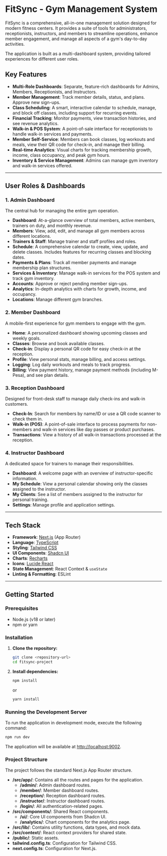 # FitSync - Gym Management System

FitSync is a comprehensive, all-in-one management solution designed for modern fitness centers. It provides a suite of tools for administrators, receptionists, instructors, and members to streamline operations, enhance member engagement, and manage all aspects of a gym's day-to-day activities.

The application is built as a multi-dashboard system, providing tailored experiences for different user roles.

## Key Features

- **Multi-Role Dashboards**: Separate, feature-rich dashboards for Admins, Members, Receptionists, and Instructors.
- **Member Management**: Track member details, status, and plans. Approve new sign-ups.
- **Class Scheduling**: A smart, interactive calendar to schedule, manage, and block off classes, including support for recurring events.
- **Financial Tracking**: Monitor payments, view transaction histories, and see revenue analytics.
- **Walk-in & POS System**: A point-of-sale interface for receptionists to handle walk-in services and payments.
- **Member Self-Service**: Members can book classes, log workouts and meals, view their QR code for check-in, and manage their billing.
- **Real-time Analytics**: Visual charts for tracking membership growth, income, class occupancy, and peak gym hours.
- **Inventory & Service Management**: Admins can manage gym inventory and walk-in services offered.

---

## User Roles & Dashboards

### 1. Admin Dashboard

The central hub for managing the entire gym operation.

- **Dashboard**: At-a-glance overview of total members, active members, trainers on duty, and monthly revenue.
- **Members**: View, add, edit, and manage all gym members across different locations.
- **Trainers & Staff**: Manage trainer and staff profiles and roles.
- **Schedule**: A comprehensive calendar to create, view, update, and delete classes. Includes features for recurring classes and blocking dates.
- **Payments & Plans**: Track all member payments and manage membership plan structures.
- **Services & Inventory**: Manage walk-in services for the POS system and track gym inventory.
- **Accounts**: Approve or reject pending member sign-ups.
- **Analytics**: In-depth analytics with charts for growth, income, and occupancy.
- **Locations**: Manage different gym branches.

### 2. Member Dashboard

A mobile-first experience for gym members to engage with the gym.

- **Home**: A personalized dashboard showing upcoming classes and weekly goals.
- **Classes**: Browse and book available classes.
- **Check-in**: Display a personal QR code for easy check-in at the reception.
- **Profile**: View personal stats, manage billing, and access settings.
- **Logging**: Log daily workouts and meals to track progress.
- **Billing**: View payment history, manage payment methods (including M-Pesa), and see plan details.

### 3. Reception Dashboard

Designed for front-desk staff to manage daily check-ins and walk-in customers.

- **Check-In**: Search for members by name/ID or use a QR code scanner to check them in.
- **Walk-in (POS)**: A point-of-sale interface to process payments for non-members and walk-in services like day passes or product purchases.
- **Transactions**: View a history of all walk-in transactions processed at the reception.

### 4. Instructor Dashboard

A dedicated space for trainers to manage their responsibilities.

- **Dashboard**: A welcome page with an overview of instructor-specific information.
- **My Schedule**: View a personal calendar showing only the classes assigned to the instructor.
- **My Clients**: See a list of members assigned to the instructor for personal training.
- **Settings**: Manage profile and application settings.

---

## Tech Stack

- **Framework**: [Next.js](https://nextjs.org/) (App Router)
- **Language**: [TypeScript](https://www.typescriptlang.org/)
- **Styling**: [Tailwind CSS](https://tailwindcss.com/)
- **UI Components**: [Shadcn UI](https://ui.shadcn.com/)
- **Charts**: [Recharts](https://recharts.org/)
- **Icons**: [Lucide React](https://lucide.dev/)
- **State Management**: React Context & `useState`
- **Linting & Formatting**: ESLint

---

## Getting Started

### Prerequisites

- Node.js (v18 or later)
- npm or yarn

### Installation

1.  **Clone the repository:**
    ```bash
    git clone <repository-url>
    cd fitsync-project
    ```

2.  **Install dependencies:**
    ```bash
    npm install
    ```
    or
    ```bash
    yarn install
    ```

### Running the Development Server

To run the application in development mode, execute the following command:

```bash
npm run dev
```

The application will be available at [http://localhost:9002](http://localhost:9002).

### Project Structure

The project follows the standard Next.js App Router structure.

-   **/src/app/**: Contains all the routes and pages for the application.
    -   **/admin/**: Admin dashboard routes.
    -   **/member/**: Member dashboard routes.
    -   **/reception/**: Reception dashboard routes.
    -   **/instructor/**: Instructor dashboard routes.
    -   **/login/**: All authentication-related pages.
-   **/src/components/**: Shared React components.
    -   **/ui/**: Core UI components from Shadcn UI.
    -   **/analytics/**: Chart components for the analytics page.
-   **/src/lib/**: Contains utility functions, data types, and mock data.
-   **/src/context/**: React context providers for shared state.
-   **/public/**: Static assets.
-   **tailwind.config.ts**: Configuration for Tailwind CSS.
-   **next.config.ts**: Configuration for Next.js.
